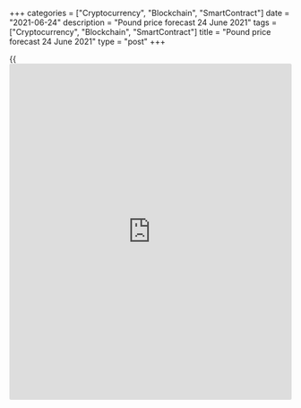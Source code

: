 +++
categories = ["Cryptocurrency", "Blockchain", "SmartContract"]
date = "2021-06-24"
description = "Pound price forecast 24 June 2021"
tags = ["Cryptocurrency", "Blockchain", "SmartContract"]
title = "Pound price forecast 24 June 2021"
type = "post"
+++

{{<iframe id="large-banner" src="https://www.bounty.group/#slide=27.0" width="100%" height="600" scrolling="no" style="border: 0px solid rgb(216, 221, 230); border-radius: 3px;">}}

2021-06-24

2021-06-24

It is too early to give up on sterling. Forecast as of 24.06.2021Dmitri
Demidenko

Before the June FOMC meeting, many central banks feared to leave the
pack and followed the lead of the Fed. Much has changed now. How will
the change in the Fed's stance affect the Bank of England and
[GBPUSD][1]? Let us discuss the Forex outlook and make up a trading plan

## Weekly pound fundamental forecast

The Fed gave a free hand to other central banks by announcing an
increase in the federal funds rate earlier than anticipated. Most of
them did not risk giving signals or normalizing monetary [policy](https://www.fintechee.com/policy/), fearing
an undesirable strengthening of the national currency against the
background of economic recovery. Now everything has changed. You can put
your old fears aside and accept the situation with the accelerating
inflation.

The Bank of England may become one of the first followers of the Fed.
The British regulator is faced with a fast-growing economy and inflation
acceleration to 2.1%, which is above the target. The fact that the
central bank has regularly underestimated the rate of growth in consumer
prices in recent years (in February it predicted them at 1.6%, in May at
1.8%), supports the rally in inflation expectations, which are at their
highest levels in the UK over the past 13 years.

### Dynamics of inflation and BoE forecasts



 _Source: Financial Times._

Thanks to successful vaccinations, the UK economy looks just as good as
America's. The Bank of England expects it to expand by 7.25% in 2021,
which is in line with the Fed's forecast for US GDP of 7%. At the same
time, the proximity of British PMI to record highs indicates that even
despite the postponement of the date of the full opening of the economy
from June 21 to July 19, it continues to perform well.

Most likely, further lifting of restrictions will contribute to the
continuation of inflation and GDP rallies, which allows the BoE to take
a more hawkish stance than before. Moreover, the "sausage war" between
London and Brussels will soon end. The parties are ready to agree to a
truce and extend the grace period, during which the UK will supply
chilled meat to Northern Ireland without excessively thorough EU checks,
according to the government of Boris Johnson, for another three months.

Money markets are currently expecting a 15 bps hike in the interest rate
by June 2022. If the Bank of England takes a hawkish stance due to
accelerating inflation, booming economy, and reduced Brexit uncertainty,
the chances of an interest rate hike could increase, which will lead to
the pound strengthening.

### Dynamics of the interest rate expectations



 _Source: Bloomberg._

At the same time, you need to understand that decisions are made by
specific people. At a time when the main ''hawk'', Andy Haldane, leaves
the Bank of England, and there are plenty of "doves" in the MPC, perhaps
we should not expect any discussion about an earlier tightening of
monetary [policy](https://www.fintechee.com/policy/).

### Weekly [GBPUSD][1] trading plan

In my opinion, the sterling will show its worth, given its strong
economy, fast-growing inflation, and lower political risks. Another
thing is that in the short term, the wind on Forex can be very
changeable. The BoE's "hawkish" rhetoric will allow to add up to the
[GBPUSD][1] longs formed [at the level of 1.383][2] on the breakout of
resistance at 1.4. On the contrary, the BoE's non-haste in adjusting the
monetary [policy](https://www.fintechee.com/policy/) is fraught with profit-taking on the pound after its
rally from the 2-month bottom.



## Price chart of GBPUSD in real time mode

The content of this article reflects the author’s opinion and does not
necessarily reflect the official position of LiteForex. The material
published on this page is provided for informational purposes only and
should not be considered as the provision of investment advice for the
purposes of Directive 2004/39/EC.

Rate this article:

{{value}}

( {{count}} {{title}} )

   1. my.liteforex.com/trading/chart?symbol=GBPUSD&returnUrl=true
   2. www.liteforex.com/blog/analysts-opinions/pound-is-under-pressure-forecast-as-of-17062021/